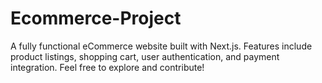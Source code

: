 # Ecommerce-Project
A fully functional eCommerce website built with Next.js. Features include product listings, shopping cart, user authentication, and payment integration.  Feel free to explore and contribute!
